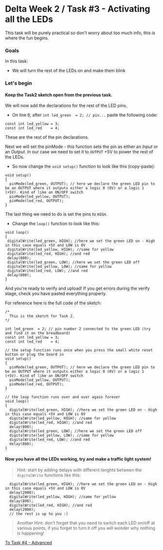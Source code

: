 # Delta Week 2 / Task #3 - Activating all the LEDs

This task will be purely practical so don't worry about too much info, this is where the fun begins.

### Goals
In this task:
  - We will turn the rest of the LEDs on and make them blink
  

    
### Let's begin
 
#### Keep the Task2 sketch open from the previous task.

We will now add the declarations for the rest of the LED pins.
 - On line 6, after `int led_green  = 2; // pin...` paste the following code:

```
const int led_yellow = 3;
const int led_red    = 4;
```

These are the rest of the pin declarations.

Next we will set the pinMode - this function sets the pin as either an *Input* or an *Output*. In our case we need to set it to `OUTPUT` +5V to power the rest of the LEDs.

 - So now change the `void setup()` function to look like this (copy-paste):

```
void setup()
{
  pinMode(led_green, OUTPUT); // here we declare the green LED pin to be an OUTPUT where it outputs either a logic 0 (0V) or a logic 1 (+5V). Kind of like an ON/OFF switch
  pinMode(led_yellow, OUTPUT);
  pinMode(led_red, OUTPUT);
}
```

The last thing we need to do is set the pins to `HIGH`.

 - Change the `loop()` function to look like this:
 
 ```
void loop()
{
  digitalWrite(led_green, HIGH); //here we set the green LED on - High in this case equals +5V and LOW is 0V
  digitalWrite(led_yellow, HIGH); //same for yellow
  digitalWrite(led_red, HIGH); //and red
  delay(800);
  digitalWrite(led_green, LOW); //here we set the green LED off
  digitalWrite(led_yellow, LOW); //same for yellow
  digitalWrite(led_red, LOW); //and red
  delay(800);
}
 ```
 
 And you're ready to verify and upload! If you get errors during the verify stage, check you have pasted everything properly. 
 
 For reference here is the full code of the sketch:
 
```
/*
  This is the sketch for Task 2.
*/

int led_green  = 2; // pin number 2 connected to the green LED (try and find it on the breadboard)
const int led_yellow = 3;
const int led_red    = 4;

// the setup function runs once when you press the small white reset button or plug the board in
void setup()
{
  pinMode(led_green, OUTPUT); // here we declare the green LED pin to be an OUTPUT where it outputs either a logic 0 (0V) or a logic 1 (+5V). Kind of like an ON/OFF switch
  pinMode(led_yellow, OUTPUT);
  pinMode(led_red, OUTPUT);
}

// the loop function runs over and over again forever
void loop()
{
  digitalWrite(led_green, HIGH); //here we set the green LED on - High in this case equals +5V and LOW is 0V
  digitalWrite(led_yellow, HIGH); //same for yellow
  digitalWrite(led_red, HIGH); //and red
  delay(800);
  digitalWrite(led_green, LOW); //here we set the green LED off
  digitalWrite(led_yellow, LOW); //same for yellow
  digitalWrite(led_red, LOW); //and red
  delay(800);
}
```

#### Now you have all the LEDs working, try and make a traffic light system!

> Hint: start by adding delays with different lenghts between the `digitalWrite` functions like this:

```
  digitalWrite(led_green, HIGH); //here we set the green LED on - High in this case equals +5V and LOW is 0V
  delay(2000);
  digitalWrite(led_yellow, HIGH); //same for yellow
  delay(800);
  digitalWrite(led_red, HIGH); //and red
  delay(2000);
  // the rest is up to you :)
```

> Another Hint: don't forget that you need to switch each LED on/off at various points, if you forget to turn it off you will wonder why nothing is happening!
 
 [To Task #4 - Advanced](https://github.com/dant14/Delta-sessions/tree/main/Week2/Task3)

